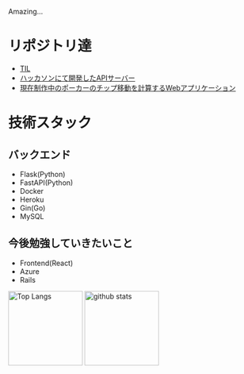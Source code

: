 Amazing...

# リポジトリ達

- [TIL](https://github.com/Techondorius/Today_I_learned)
- [ハッカソンにて開発したAPIサーバー](https://github.com/Techondorius/team22_server)
- [現在制作中のポーカーのチップ移動を計算するWebアプリケーション](https://github.com/tokyo-azisai-paradise/poker-mahjong-calculation)

# 技術スタック
## バックエンド
- Flask(Python)
- FastAPI(Python)
- Docker
- Heroku
- Gin(Go)
- MySQL

## 今後勉強していきたいこと
- Frontend(React)
- Azure
- Rails


<p align="left">
  <img alt="Top Langs" height="150px" src="https://github-readme-stats.vercel.app/api/top-langs/?username=Techondorius&layout=compact&show_icons=true&theme=onedark" />
  <img alt="github stats" height="150px" src="https://github-readme-stats.vercel.app/api?username=Techondorius&theme=onedark&show_icons=ture" />
</p>
